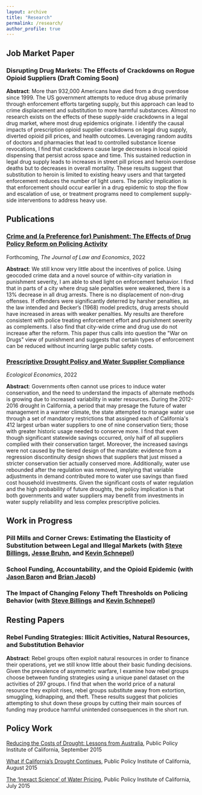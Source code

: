 ```yaml
---
layout: archive
title: "Research"
permalink: /research/
author_profile: true
---
```


## Job Market Paper
### Disrupting Drug Markets: The Effects of Crackdowns on Rogue Opioid Suppliers (Draft Coming Soon)

**Abstract**: More than 932,000 Americans have died from a drug overdose since 1999. The US government attempts to reduce drug abuse primarily through enforcement efforts targeting supply, but this approach can lead to crime displacement and substitution to more harmful substances. Almost no research exists on the effects of these supply-side crackdowns in a legal drug market, where most drug epidemics originate. I identify the causal impacts of prescription opioid supplier crackdowns on legal drug supply, diverted opioid pill prices, and health outcomes. Leveraging random audits of doctors and pharmacies that lead to controlled substance license revocations, I find that crackdowns cause large decreases in local opioid dispensing that persist across space and time. This sustained reduction in legal drug supply leads to increases in street pill prices and heroin overdose deaths but to decreases in overall mortality. These results suggest that substitution to heroin is limited to existing heavy users and that targeted enforcement reduces the number of light users. The policy implication is that enforcement should occur earlier in a drug epidemic to stop the flow and escalation of use, or treatment programs need to complement supply-side interventions to address heavy use. 


## Publications
### [Crime and (a Preference for) Punishment: The Effects of Drug Policy Reform on Policing Activity](https://ssrn.com/abstract=3795758)

Forthcoming, *The Journal of Law and Economics*, 2022

**Abstract**: We still know very little about the incentives of police. Using geocoded crime data and a novel source of within-city variation in punishment severity, I am able to shed light on enforcement behavior. I find that in parts of a city where drug sale penalties were weakened, there is a 13% decrease in all drug arrests. There is no displacement of non-drug offenses. If offenders were significantly deterred by harsher penalties, as the law intended and Becker’s (1968) model predicts, drug arrests should have increased in areas with weaker penalties. My results are therefore consistent with police treating enforcement effort and punishment severity as complements. I also find that city-wide crime and drug use do not increase after the reform. This paper thus calls into question the "War on Drugs" view of punishment and suggests that certain types of enforcement can be reduced without incurring large public safety costs. 	

### [Prescriptive Drought Policy and Water Supplier Compliance](https://www.sciencedirect.com/science/article/pii/S092180092200091X?dgcid=author)
*Ecological Economics*, 2022

**Abstract**: Governments often cannot use prices to induce water conservation, and the need to understand the impacts of alternate methods is growing due to increased variability in water resources. During the 2012-2016 drought in California, a period that may presage the future of water management in a warmer climate, the state attempted to manage water use through a set of mandatory restrictions that assigned each of California's 412 largest urban water suppliers to one of nine conservation tiers; those with greater historic usage needed to conserve more. I find that even though significant statewide savings occurred, only half of all suppliers complied with their conservation target. Moreover, the increased savings were not caused by the tiered design of the mandate: evidence from a regression discontinuity design shows that suppliers that just missed a stricter conservation tier actually conserved more. Additionally, water use rebounded after the regulation was removed, implying that variable adjustments in demand contributed more to water use savings than fixed cost household investments. Given the significant costs of water regulation and the high probability of future droughts, the policy implication is that both governments and water suppliers may benefit from investments in water supply reliability and less complex prescriptive policies.

## Work in Progress

### Pill Mills and Corner Crews: Estimating the Elasticity of Substitution between Legal and Illegal Markets (with [Steve Billings](https://sites.google.com/a/colorado.edu/stephen-billings/), [Jesse Bruhn](https://www.jessebruhn.com/), and [Kevin Schnepel](https://kschnepel.github.io/))

### School Funding, Accountability, and the Opioid Epidemic (with [Jason Baron](https://sites.google.com/view/jasonbaron/home) and [Brian Jacob](http://www.brian-jacob.com/))

### The Impact of Changing Felony Theft Thresholds on Policing Behavior (with [Steve Billings](https://sites.google.com/a/colorado.edu/stephen-billings/) and [Kevin Schnepel](https://kschnepel.github.io/))

## Resting Papers

### Rebel Funding Strategies: Illicit Activities, Natural Resources, and Substitution Behavior 

**Abstract**: Rebel groups often exploit natural resources in order to finance their operations, yet we still know little about their basic funding decisions. Given the prevalence of asymmetric warfare, I examine how rebel groups choose between funding strategies using a unique panel dataset on the activities of 297 groups. I find that when the world price of a natural resource they exploit rises, rebel groups substitute away from extortion, smuggling, kidnapping, and theft. These results suggest that policies attempting to shut down these groups by cutting their main sources of funding may produce harmful unintended consequences in the short run.

## Policy Work

[Reducing the Costs of Drought: Lessons from Australia](https://www.ppic.org/blog/reducing-the-costs-of-drought-lessons-from-australia/), Public Policy Institute of California, September 2015

[What if California’s Drought Continues](https://www.ppic.org/content/pubs/report/R_815EHR.pdf), Public Policy Institute of California, August 2015

[The ‘Inexact Science’ of Water Pricing](https://www.ppic.org/blog/the-inexact-science-of-water-pricing/), Public Policy Institute of California, July 2015

